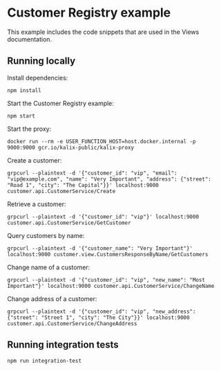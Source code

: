 # Customer Registry example

This example includes the code snippets that are used in the Views documentation.

## Running locally

Install dependencies:

```
npm install
```

Start the Customer Registry example:

```
npm start
```

Start the proxy:

```
docker run --rm -e USER_FUNCTION_HOST=host.docker.internal -p 9000:9000 gcr.io/kalix-public/kalix-proxy
```

Create a customer:

```
grpcurl --plaintext -d '{"customer_id": "vip", "email": "vip@example.com", "name": "Very Important", "address": {"street": "Road 1", "city": "The Capital"}}' localhost:9000  customer.api.CustomerService/Create
```

Retrieve a customer:

```
grpcurl --plaintext -d '{"customer_id": "vip"}' localhost:9000  customer.api.CustomerService/GetCustomer
```

Query customers by name:

```
grpcurl --plaintext -d '{"customer_name": "Very Important"}' localhost:9000 customer.view.CustomersResponseByName/GetCustomers
```

Change name of a customer:

```
grpcurl --plaintext -d '{"customer_id": "vip", "new_name": "Most Important"}' localhost:9000 customer.api.CustomerService/ChangeName
```

Change address of a customer:

```
grpcurl --plaintext -d '{"customer_id": "vip", "new_address": {"street": "Street 1", "city": "The City"}}' localhost:9000 customer.api.CustomerService/ChangeAddress
```

## Running integration tests

```
npm run integration-test
```
